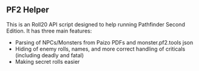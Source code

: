 PF2 Helper
----------

This is an Roll20 API script designed to help running Pathfinder Second Edition. It has three main features:

* Parsing of NPCs/Monsters from Paizo PDFs and monster.pf2.tools json
* Hiding of enemy rolls, names, and more correct handling of criticals (including deadly and fatal)
* Making secret rolls easier
